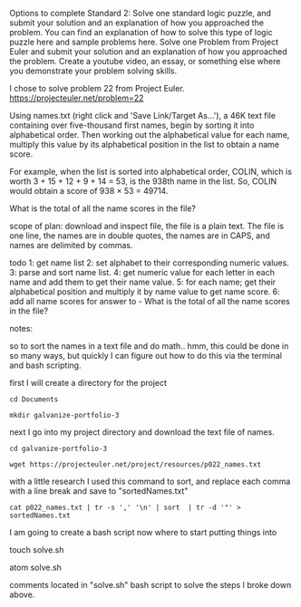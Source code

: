 Options to complete Standard 2:
     Solve one standard logic puzzle, and submit your solution and an explanation of how you approached the problem. You can find an explanation of how to solve this type of logic puzzle here and sample problems here.
     Solve one Problem from Project Euler and submit your solution and an explanation of how you approached the problem.
     Create a youtube video, an essay, or something else where you demonstrate your problem solving skills.


I chose to solve problem 22 from Project Euler.
https://projecteuler.net/problem=22

Using names.txt (right click and 'Save Link/Target As...'), a 46K text file containing over five-thousand first names, begin by sorting it into alphabetical order. Then working out the alphabetical value for each name, multiply this value by its alphabetical position in the list to obtain a name score.

For example, when the list is sorted into alphabetical order, COLIN, which is worth 3 + 15 + 12 + 9 + 14 = 53, is the 938th name in the list. So, COLIN would obtain a score of 938 × 53 = 49714.

What is the total of all the name scores in the file?

scope of plan:
download and inspect file, the file is a plain text. The file is one line, the names are in double quotes, the names are in CAPS, and names are delimited by commas.

todo
    1: get name list
    2: set alphabet to their corresponding numeric values.
    3: parse and sort name list.
    4: get numeric value for each letter in each name and add them to get their name value.
    5: for each name; get their alphabetical position and multiply it by name value to get name score.
    6: add all name scores for answer to - What is the total of all the name scores in the file?

notes:

so to sort the names in a text file and do math.. hmm, this could be done in so many ways, but quickly I can figure out how to do this via the terminal and bash scripting.

first I will create a directory for the project

    cd Documents

    mkdir galvanize-portfolio-3


next  I go into my project directory and download the text file of names.

    cd galvanize-portfolio-3

    wget https://projecteuler.net/project/resources/p022_names.txt

with a little research I used this command to sort, and replace each comma with a line break and save to "sortedNames.txt"

    cat p022_names.txt | tr -s ',' '\n' | sort  | tr -d '"' > sortedNames.txt

I am going to create a bash script now where to start putting things into

   touch solve.sh

   atom solve.sh

comments located in "solve.sh" bash script to solve the steps I broke down above.
